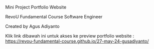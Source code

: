 Mini Project Portfolio Website

RevoU Fundamental Course Software Engineer

Created by Agus Adiyanto

Klik link dibawah ini untuk akses ke preview portfolio website : 
https://revou-fundamental-course.github.io/27-may-24-gusadiyanto/
